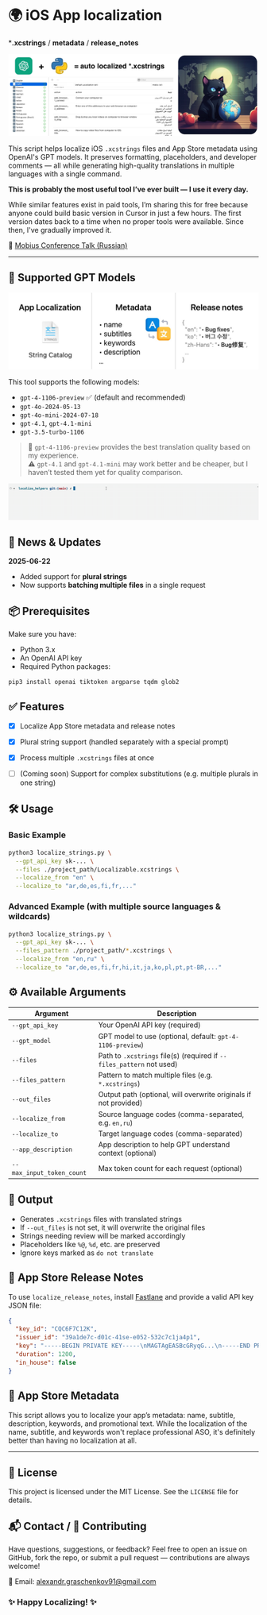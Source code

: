 # 🌍 iOS App localization 
***.xcstrings** / **metadata** / **release_notes**

<img src="images/github_localize_header.jpg" alt="Localization Banner">

This script helps localize iOS `.xcstrings` files and App Store metadata using OpenAI's GPT models. It preserves formatting, placeholders, and developer comments — all while generating high-quality translations in multiple languages with a single command.

**This is probably the most useful tool I’ve ever built — I use it every day.**

While similar features exist in paid tools, I’m sharing this for free because anyone could build basic version in Cursor in just a few hours. The first version dates back to a time when no proper tools were available. Since then, I've gradually improved it.

🎥 [Mobius Conference Talk (Russian)](https://www.youtube.com/watch?v=lU7EZ2K_4ho)

---

## 📜 Supported GPT Models

<img src="images/modes.jpg" alt="Model Support">

This tool supports the following models:

- `gpt-4-1106-preview` ✅ (default and recommended)
- `gpt-4o-2024-05-13`
- `gpt-4o-mini-2024-07-18`
- `gpt-4.1`, `gpt-4.1-mini`
- `gpt-3.5-turbo-1106`

> 🧠 `gpt-4-1106-preview` provides the best translation quality based on my experience.  
> ⚠️ `gpt-4.1` and `gpt-4.1-mini` may work better and be cheaper, but I haven’t tested them yet for quality comparison.

![Terminal animation](/images/anim.gif)


## 🚀 News & Updates

**2025-06-22**
- Added support for **plural strings**
- Now supports **batching multiple files** in a single request


## 📦 Prerequisites

Make sure you have:

- Python 3.x
- An OpenAI API key
- Required Python packages:

```bash
pip3 install openai tiktoken argparse tqdm glob2
```


## ✅ Features

- [x] Localize App Store metadata and release notes
- [x] Plural string support (handled separately with a special prompt)
- [x] Process multiple `.xcstrings` files at once
- [ ] (Coming soon) Support for complex substitutions (e.g. multiple plurals in one string)


## 🛠 Usage

### Basic Example

```bash
python3 localize_strings.py \
  --gpt_api_key sk-... \
  --files ./project_path/Localizable.xcstrings \
  --localize_from "en" \
  --localize_to "ar,de,es,fi,fr,..."
```

### Advanced Example (with multiple source languages & wildcards)

```bash
python3 localize_strings.py \
  --gpt_api_key sk-... \
  --files_pattern ./project_path/*.xcstrings \
  --localize_from "en,ru" \
  --localize_to "ar,de,es,fi,fr,hi,it,ja,ko,pl,pt,pt-BR,..."
```


## ⚙️ Available Arguments

| Argument | Description |
|----------|-------------|
| `--gpt_api_key` | Your OpenAI API key (required) |
| `--gpt_model` | GPT model to use (optional, default: `gpt-4-1106-preview`) |
| `--files` | Path to `.xcstrings` file(s) (required if `--files_pattern` not used) |
| `--files_pattern` | Pattern to match multiple files (e.g. `*.xcstrings`) |
| `--out_files` | Output path (optional, will overwrite originals if not provided) |
| `--localize_from` | Source language codes (comma-separated, e.g. `en,ru`) |
| `--localize_to` | Target language codes (comma-separated) |
| `--app_description` | App description to help GPT understand context (optional) |
| `--max_input_token_count` | Max token count for each request (optional) |


## 📄 Output

- Generates `.xcstrings` files with translated strings
- If `--out_files` is not set, it will overwrite the original files
- Strings needing review will be marked accordingly
- Placeholders like `%@`, `%d`, etc. are preserved
- Ignore keys marked as `do not translate`


## 📝 App Store Release Notes

To use `localize_release_notes`, install [Fastlane](https://docs.fastlane.tools/getting-started/ios/setup/) and provide a valid API key JSON file:

```json
{
  "key_id": "CQC6F7C12K",
  "issuer_id": "39a1de7c-d01c-41se-e052-532c7c1ja4p1",
  "key": "-----BEGIN PRIVATE KEY-----\nMAGTAgEASBcGRyqG...\n-----END PRIVATE KEY-----",
  "duration": 1200,
  "in_house": false 
}
```

## 📝 App Store Metadata

This script allows you to localize your app’s metadata: name, subtitle, description, keywords, and promotional text. While the localization of the name, subtitle, and keywords won't replace professional ASO, it's definitely better than having no localization at all.

---

## 📄 License

This project is licensed under the MIT License. See the `LICENSE` file for details.

## 📬 Contact / 🤝 Contributing

Have questions, suggestions, or feedback? Feel free to open an issue on GitHub, fork the repo, or submit a pull request — contributions are always welcome!

📧 Email: alexandr.graschenkov91@gmail.com



### ✨ Happy Localizing! ✨
